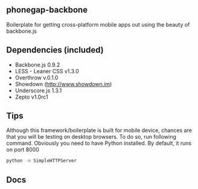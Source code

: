 ## phonegap-backbone

Boilerplate for getting cross-platform mobile apps out using the beauty of backbone.js

## Dependencies (included)

* Backbone.js 0.9.2
* LESS - Leaner CSS v1.3.0
* Overthrow v.0.1.0
* Showdown (http://www.showdown.im)
* Underscore.js 1.3.1
* Zepto v1.0rc1

## Tips

Although this framework/boilerplate is built for mobile device, chances are that you will be testing on desktop browsers. To do so, run following command. Obviously you need to have Python installed.
By default, it runs on port 8000 

```sh
python -m SimpleHTTPServer
```
## Docs